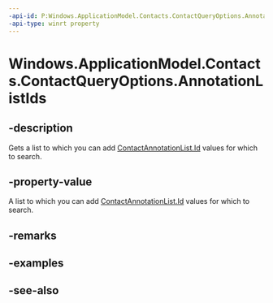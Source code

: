 ```yaml
---
-api-id: P:Windows.ApplicationModel.Contacts.ContactQueryOptions.AnnotationListIds
-api-type: winrt property
---
```


<!-- Property syntax
public Windows.Foundation.Collections.IVector<string> AnnotationListIds { get; }
-->

# Windows.ApplicationModel.Contacts.ContactQueryOptions.AnnotationListIds

## -description
Gets a list to which you can add [ContactAnnotationList.Id](contactannotationlist_id.md) values for which to search.

## -property-value
A list to which you can add [ContactAnnotationList.Id](contactannotationlist_id.md) values for which to search.

## -remarks

## -examples

## -see-also
